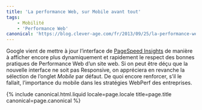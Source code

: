 ```yaml
---
title: 'La performance Web, sur Mobile avant tout'
tags:
    - Mobilité
    - 'Performance Web'
canonical: 'https://blog.clever-age.com/fr/2013/09/25/la-performance-web-sur-mobile-avant-tout/'
---
```


Google vient de mettre à jour l’interface de
[PageSpeed Insights](https://developers.google.com/speed/pagespeed/insights/) de
manière à afficher encore plus dynamiquement et rapidement le respect des bonnes
pratiques de Performance Web d’un site web. Si on peut être déçu que la nouvelle
interface ne soit pas Responsive, on appréciera en revanche la sélection de
l’onglet _Mobile_ par défaut. De quoi encore renforcer, s’il le fallait,
l’importance du mobile dans les stratégies WebPerf des entreprises.

{% include canonical.html.liquid
    locale=page.locale
    title=page.title
    canonical=page.canonical
%}
